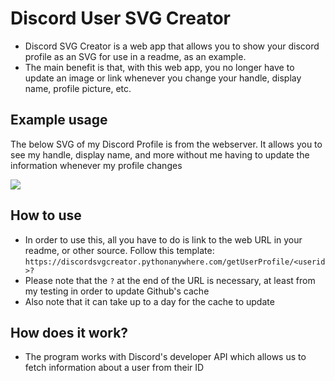 # Discord User SVG Creator
* Discord SVG Creator is a web app that allows you to show your discord profile as an SVG for use in a readme, as an example.
* The main benefit is that, with this web app, you no longer have to update an image or link whenever you change your handle, display name, profile picture, etc.

## Example usage
The below SVG of my Discord Profile is from the webserver. It allows you to see my handle, display name, and more without me having to update the information whenever my profile changes 

<a href="https://discord.com/invite/TPFR8T5JG4">
    <img src="https://discordsvgcreator.pythonanywhere.com/getUserProfile/513501267377782791?">
</a>

## How to use
* In order to use this, all you have to do is link to the web URL in your readme, or other source. Follow this template:
    `https://discordsvgcreator.pythonanywhere.com/getUserProfile/<userid>?`
* Please note that the `?` at the end of the URL is necessary, at least from my testing in order to update Github's cache
* Also note that it can take up to a day for the cache to update

## How does it work?
* The program works with Discord's developer API which allows us to fetch information about a user from their ID